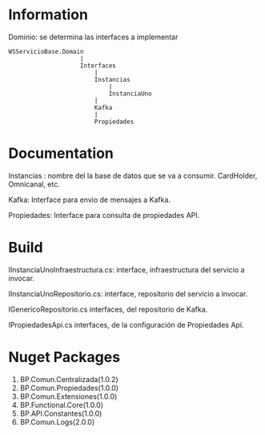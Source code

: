 # Information
Dominio: se determina las interfaces a implementar

	WSServicioBase.Domain
						|
						Interfaces
							|
							Instancias
								|
								InstanciaUno
							|
							Kafka
							|
							Propiedades
							

# Documentation
Instancias : nombre del la base de datos que se va a consumir. CardHolder, Omnicanal, etc.

Kafka: Interface para envio de mensajes a Kafka.

Propiedades: Interface para consulta de propiedades API.


# Build 
IInstanciaUnoInfraestructura.cs: interface, infraestructura del servicio a invocar.

IInstanciaUnoRepositorio.cs: interface, repositorio del servicio a invocar.

IGenericoRepositorio.cs interfaces, del repositorio de Kafka.

IPropiedadesApi.cs interfaces, de la configuración de Propiedades Api.


# Nuget Packages
1. BP.Comun.Centralizada(1.0.2)
2. BP.Comun.Propiedades(1.0.0)
3. BP.Comun.Extensiones(1.0.0)
4. BP.Functional.Core(1.0.0)
5. BP.API.Constantes(1.0.0)
6. BP.Comun.Logs(2.0.0)
